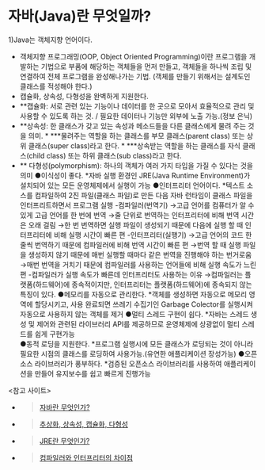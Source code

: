 # 자바(Java)란 무엇일까?
 1)Java는 객체지향 언어이다.
  * 객체지향 프로그래밍(OOP, Object Oriented Programming)이란 프로그램을 개발하는 기법으로 부품에 해당하는 객체들을 먼저 만들고, 객체들을 하나씩 조립 및 연결하여 전체 프로그램을 완성해나가는 기법. 
  (객체를 만들기 위해서는 설계도인 클래스를 적성해야 한다.)
  * 캡슐화, 상속성, 다형성을 완벽하게 지원한다.
   * **캡슐화: 서로 관련 있는 기능이나 데이터를 한 곳으로 모아서 효율적으로 관리 및 사용할 수 있도록 하는 것. / 필요한 데이터나 기능만 외부에 노출 가능.(정보 은닉)
   * **상속성: 한 클래스가 갖고 있는 속성과 메소드들을 다른 클래스에게 물려 주는 것을 의미. 
    * ***물려주는 역할을 하는 클래스를 부모 클래스(parent class) 또는 상위 클래스(super class)라고 한다.
    * ***상속받는 역할을 하는 클래스를 자식 클래스(child class) 또는 하위 클래스(sub class)라고 한다.
   * ** 다형성(polymorphism): 하나의 객체가 여러 가지 타입을 가질 수 있다는 것을 의미
  ●이식성이 좋다. 
   *자바 실행 환경인 JRE(Java Runtime Environment)가 설치되어 있는 모든 운영체제에서 실행이 가능
  ●인터프리터 언어이다.
   *텍스트 소스를 컴파일하여 2진 파일(클래스 파일)로 만든 다음 자바 런타임이 클래스 파일을 인터프리트하면서 프로그램 실행
    -컴파일러(번역기)
     →고급 언어를 컴퓨터가 알 수 있게 고급 언어를 한 번에 번역
     →줄 단위로 번역하는 인터프리터에 비해 번역 시간은 오래 걸림
     →한 번 번역하면 실행 파일이 생성되기 때문에 다음에 실행 할 때 인터프리터에 비해 실행 시간이 빠른 편
    -인터프리터(실행기)
     →고급 언어의 코드 한 줄씩 번역하기 때문에 컴파일러에 비해 번역 시간이 빠른 편
     →번역 할 때 실행 파일을 생성하지 않기 때문에 매번 실행할 때마다 같은 번역을 진행해야 하는 번거로움
     →매번 번역을 거치기 때문에 컴파일러를 사용하는 언어들에 비해 실행 속도가 느린 편
    -컴파일러가 실행 속도가 빠른데 인터프리터도 사용하는 이유
     →컴파일러는 플랫폼(하드웨어)에 종속적이지만, 인터프리터는 플랫폼(하드웨어)에 종속되지 않는 특징이 있다.
  ●메모리를 자동으로 관리한다.
   *객체를 생성하면 자동으로 메모리 영역에 할당시키고, 사용 완료되면 쓰레기 수집기인 Garbage Colector를 실행시켜 자동으로 사용하지 않는 객체를 제거
  ●멀티 스레드 구현이 쉽다.
   *자바는 스레드 생성 및 제어와 관련된 라이브러리 API를 제공하므로 운영체제에 상광없이 멀티 스레드를 쉽게 구현가능\
  ●동적 로딩을 지원한다.
   *프로그램 실행시에 모든 클래스가 로딩되는 것이 아니라 필요한 시점의 클래스를 로딩하여 사용가능.(유연한 애플리케이션 장성가능)
  ●오픈소스 라이브러리가 풍부하다.
   *검증된 오픈소스 라이브러리를 사용하여 애플리케이션을 만들어 유지보수를 쉽고 빠르게 진행가능
    
  
  <참고 사이트>
  * >[자바란 무엇인가?](https://helloworld-88.tistory.com/3)
  * >[추상화, 상속성, 캡슐화, 다형성](https://m.blog.naver.com/PostView.naver?isHttpsRedirect=true&blogId=shtnwls123&logNo=221492961132)
  * >[JRE란 무엇인가?](https://www.itworld.co.kr/news/110768)
  * >[컴파일러와 인터프리터의 차이점](https://cbw1030.tistory.com/276)  
